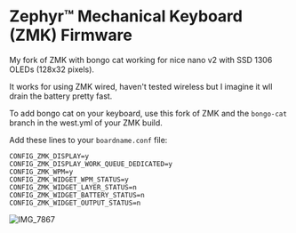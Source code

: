 # Zephyr™ Mechanical Keyboard (ZMK) Firmware

My fork of ZMK with bongo cat working for nice nano v2 with SSD 1306 OLEDs (128x32 pixels). 

It works for using ZMK wired, haven't tested wireless but I imagine it wll drain the battery pretty fast.

To add bongo cat on your keyboard, use this fork of ZMK and the `bongo-cat` branch in the west.yml of your ZMK build. 

Add these lines to your `boardname.conf` file:
```
CONFIG_ZMK_DISPLAY=y
CONFIG_ZMK_DISPLAY_WORK_QUEUE_DEDICATED=y
CONFIG_ZMK_WPM=y
CONFIG_ZMK_WIDGET_WPM_STATUS=y
CONFIG_ZMK_WIDGET_LAYER_STATUS=n
CONFIG_ZMK_WIDGET_BATTERY_STATUS=n
CONFIG_ZMK_WIDGET_OUTPUT_STATUS=n
```
![IMG_7867](https://github.com/user-attachments/assets/e41f7551-ddc4-4e1a-a272-19fac4849128)
